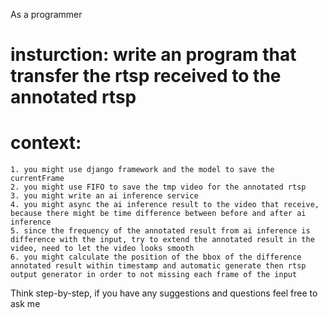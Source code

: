 As a programmer

# insturction: write an program that transfer the rtsp received to the annotated rtsp

# context: 
    1. you might use django framework and the model to save the currentFrame 
    2. you might use FIFO to save the tmp video for the annotated rtsp 
    3. you might write an ai inference service 
    4. you might async the ai inference result to the video that receive, because there might be time difference between before and after ai inference 
    5. since the frequency of the annotated result from ai inference is difference with the input, try to extend the annotated result in the video, need to let the video looks smooth 
    6. you might calculate the position of the bbox of the difference annotated result within timestamp and automatic generate then rtsp output generator in order to not missing each frame of the input

Think step-by-step, if you have any suggestions and questions feel free to ask me